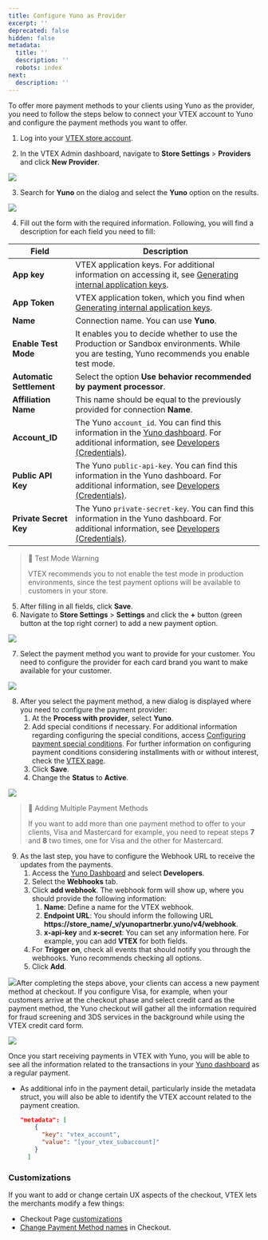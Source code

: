 ```yaml
---
title: Configure Yuno as Provider
excerpt: ''
deprecated: false
hidden: false
metadata:
  title: ''
  description: ''
  robots: index
next:
  description: ''
---
```

To offer more payment methods to your clients using Yuno as the provider, you need to follow the steps below to connect your VTEX account to Yuno and configure the payment methods you want to offer.

1. Log into your [VTEX store account](https://vtex.com/).

2. In the VTEX Admin dashboard, navigate to **Store Settings** > **Providers** and click **New Provider**.

![](https://files.readme.io/b5feefa-image.png)

3. Search for **Yuno** on the dialog and select the **Yuno** option on the results.

![](https://files.readme.io/0277803-image.png)

4. Fill out the form with the required information. Following, you will find a description for each field you need to fill:

| Field                    | Description                                                                                                                                                                                                                  |
| ------------------------ | ---------------------------------------------------------------------------------------------------------------------------------------------------------------------------------------------------------------------------- |
| **App key**              | VTEX application keys. For additional information on accessing it, see [Generating internal application keys](https://help.vtex.com/tutorial/application-keys--2iffYzlvvz4BDMr6WGUtet#generating-internal-application-keys). |
| **App Token**            | VTEX application token, which you find when [Generating internal application keys](https://help.vtex.com/tutorial/application-keys--2iffYzlvvz4BDMr6WGUtet#generating-internal-application-keys).                            |
| **Name**                 | Connection name. You can use **Yuno**.                                                                                                                                                                                       |
| **Enable Test Mode**     | It enables you to decide whether to use the Production or Sandbox environments. While you are testing, Yuno recommends you enable test mode.                                                                                 |
| **Automatic Settlement** | Select the option **Use behavior recommended by payment processor**.                                                                                                                                                         |
| **Affiliation Name**     | This name should be equal to the previously provided for connection **Name**.                                                                                                                                                |
| **Account\_ID**          | The Yuno `account_id`. You can find this information in the [Yuno dashboard](https://dashboard.y.uno/developers). For additional information, see [Developers (Credentials)](doc:developers-credentials).                    |
| **Public API Key**       | The Yuno `public-api-key`. You can find this information in the Yuno dashboard. For additional information, see [Developers (Credentials)](doc:developers-credentials).                                                      |
| **Private Secret Key**   | The Yuno `private-secret-key`. You can find this information in the Yuno dashboard. For additional information, see [Developers (Credentials)](doc:developers-credentials).                                                  |

> 🚧 Test Mode Warning
>
> VTEX recommends you to not enable the test mode in production environments, since the test payment options will be available to customers in your store.

5. After filling in all fields, click **Save**.
6. Navigate to **Store Settings** > **Settings** and click the **+** button (green button at the top right corner) to add a new payment option.

![](https://files.readme.io/f053995-image.png)

7. Select the payment method you want to provide for your customer. You need to configure the provider for each card brand you want to make available for your customer.

![](https://files.readme.io/4ad7929-image.png)

8. After you select the payment method, a new dialog is displayed where you need to configure the payment provider:
   1. At the **Process with provider**, select **Yuno**.
   2. Add special conditions if necessary. For additional information regarding configuring the special conditions, access [Configuring payment special conditions](https://help.vtex.com/tutorial/special-conditions--tutorials_456#). For further information on configuring payment conditions considering installments with or without interest, check the [VTEX page](https://help.vtex.com/en/tutorial/how-to-configure-payment-conditions--tutorials_455?\&utm_source=autocomplete#installments-without-interest).
   3. Click **Save**.
   4. Change the **Status**  to **Active**.

![](https://files.readme.io/cd7de3e-image.png)

> 📘 Adding Multiple Payment Methods
>
> If you want to add more than one payment method to offer to your clients, Visa and Mastercard for example, you need to repeat steps **7** and **8** two times, one for Visa and the other for Mastercard.


9. As the last step, you have to configure the Webhook URL to receive the updates from the payments. 
   1. Access the [Yuno Dashboard](https://auth.y.uno/u/login?) and select **Developers**. 
   2. Select the **Webhooks** tab.
   3. Click **add webhook**. The webhook  form will show up, where you should provide the following information:
      1. **Name**: Define a name for the VTEX webhook.
      2. **Endpoint URL**: You should inform the following URL **https\://store\_name/\_v/yunopartnerbr.yuno/v4/webhook**.
      3. **x-api-key** and **x-secret**: You can set any information here. For example, you can add **VTEX** for both fields. 
   4. For **Trigger on**, check all events that should notify you through the webhooks. Yuno recommends checking all options.
   5. Click **Add**.

![](https://files.readme.io/ccc5357-image.png)After completing the steps above, your clients can access a new payment method at checkout. If you configure Visa, for example, when your customers arrive at the checkout phase and select credit card as the payment method, the Yuno checkout will gather all the information required for fraud screening and 3DS services in the background while using the VTEX credit card form.

<Image align="center" src="https://files.readme.io/a17a02d-vtex.png" />

Once you start receiving payments in VTEX with Yuno, you will be able to see all the information related to the transactions in your [Yuno dashboard](doc:payments-2) as a regular payment. 

* As additional info in the payment detail, particularly inside the metadata struct, you will also be able to identify the VTEX account related to the payment creation.

  ```json
  "metadata": [
      {
        "key": "vtex_account",
        "value": "[your_vtex_subaccount]"
      }
    ]
  ```

### Customizations

If you want to add or change certain UX aspects of the checkout, VTEX lets the merchants modify a few things: 

* Checkout Page [customizations](https://developers.vtex.com/docs/guides/customization) 
* [Change Payment Method names](https://developers.vtex.com/docs/guides/change-payment-method-names-in-checkout) in Checkout.
